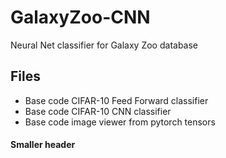 # GalaxyZoo-CNN
Neural Net classifier for Galaxy Zoo database

## Files
* Base code CIFAR-10 Feed Forward classifier
* Base code CIFAR-10 CNN classifier
* Base code image viewer from pytorch tensors
#### Smaller header
